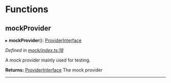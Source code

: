 

# Functions

<a id="mockprovider"></a>

##  mockProvider

▸ **mockProvider**(): [ProviderInterface](../interfaces/_types_d_.providerinterface.md)

*Defined in [mock/index.ts:18](https://github.com/polkadot-js/api/blob/bcf06cd/packages/rpc-provider/src/mock/index.ts#L18)*

A mock provider mainly used for testing.

**Returns:** [ProviderInterface](../interfaces/_types_d_.providerinterface.md)
The mock provider

___

